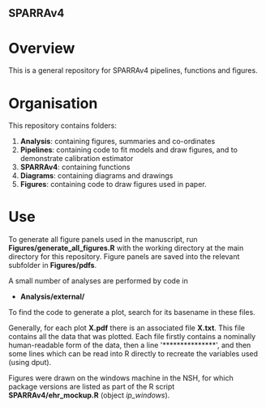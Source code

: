 ## SPARRAv4

# Overview

This is a general repository for SPARRAv4 pipelines, functions and figures. 

# Organisation

This repository contains folders:

1. **Analysis**: containing figures, summaries and co-ordinates
2. **Pipelines**: containing code to fit models and draw figures, and to demonstrate calibration estimator
3. **SPARRAv4**: containing functions
4. **Diagrams**: containing diagrams and drawings
5. **Figures**: containing code to draw figures used in paper.

# Use

To generate all figure panels used in the manuscript, run **Figures/generate_all_figures.R** with the working directory at the main directory for this repository. Figure panels are saved into the relevant subfolder in **Figures/pdfs**.

A small number of analyses are performed by code in
 - **Analysis/external/**

To find the code to generate a plot, search for its basename in these files.

Generally, for each plot  **X.pdf** there is an associated file **X.txt**. This file contains all the data that was plotted. Each file firstly contains a nominally human-readable form of the data, then a line '***************', and then some lines which can be read into R directly to recreate the variables used (using dput). 

Figures were drawn on the windows machine in the NSH, for which package versions are listed as part of the R script **SPARRAv4/ehr\_mockup.R** (object _ip\_windows_).